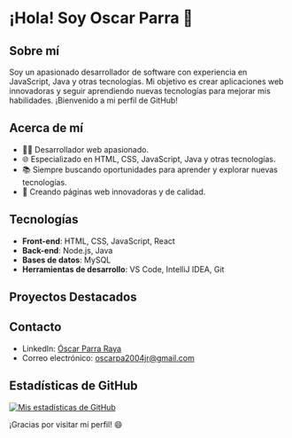 # ¡Hola! Soy Oscar Parra 👋

## Sobre mí

Soy un apasionado desarrollador de software con experiencia en JavaScript, Java y otras tecnologías. Mi objetivo es crear aplicaciones web innovadoras 
y seguir aprendiendo nuevas tecnologías para mejorar mis habilidades.
¡Bienvenido a mi perfil de GitHub!

## Acerca de mí

- 👨‍💻 Desarrollador web apasionado.
- 🌐 Especializado en HTML, CSS, JavaScript, Java y otras tecnologías.
- 📚 Siempre buscando oportunidades para aprender y explorar nuevas tecnologías.
- 🚀 Creando páginas web innovadoras y de calidad.

## Tecnologías

- **Front-end**: HTML, CSS, JavaScript, React
- **Back-end**: Node.js, Java
- **Bases de datos**: MySQL
- **Herramientas de desarrollo**: VS Code, IntelliJ IDEA, Git

## Proyectos Destacados


## Contacto

- LinkedIn: [Óscar Parra Raya](http://linkedin.com/in/óscar-parra-raya-5206ba25a)
- Correo electrónico: oscarpa2004jr@gmail.com

## Estadísticas de GitHub

[![Mis estadísticas de GitHub](https://github-readme-stats.vercel.app/api?username=TuNombreDeUsuario&show_icons=true&theme=dark)](https://github.com/anuraghazra/github-readme-stats)

¡Gracias por visitar mi perfil! 😄
